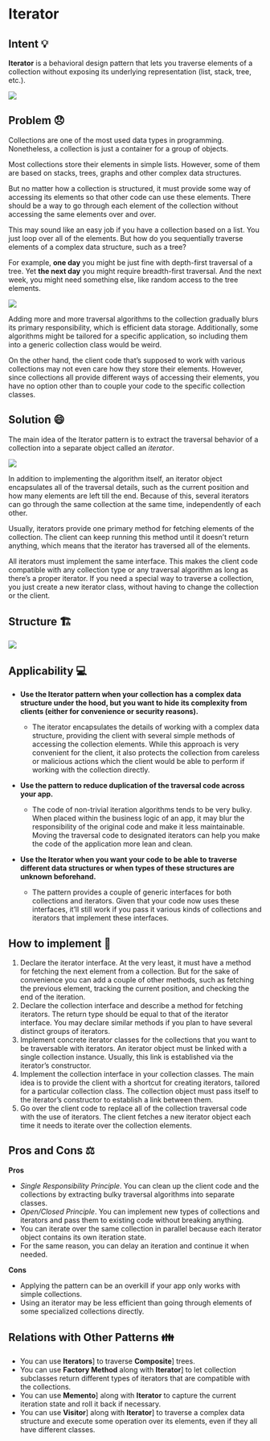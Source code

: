 # Iterator

## Intent :bulb:

**Iterator** is a behavioral design pattern that lets you traverse elements of a collection without exposing its underlying representation (list, stack, tree, etc.).

![](img/1.png)

## Problem :disappointed:

Collections are one of the most used data types in programming. Nonetheless, a collection is just a container for a group of objects.

Most collections store their elements in simple lists. However, some of them are based on stacks, trees, graphs and other complex data structures.

But no matter how a collection is structured, it must provide some way of accessing its elements so that other code can use these elements. There should be a way to go through each element of the collection without accessing the same elements over and over.

This may sound like an easy job if you have a collection based on a list. You just loop over all of the elements. But how do you sequentially traverse elements of a complex data structure, such as a tree?

For example, **one day** you might be just fine with depth-first traversal of a tree. Yet **the next day** you might require breadth-first traversal. And the next week, you might need something else, like random access to the tree elements.

![](img/2.png)

Adding more and more traversal algorithms to the collection gradually blurs its primary responsibility, which is efficient data storage. Additionally, some algorithms might be tailored for a specific application, so including them into a generic collection class would be weird.

On the other hand, the client code that’s supposed to work with various collections may not even care how they store their elements. However, since collections all provide different ways of accessing their elements, you have no option other than to couple your code to the specific collection classes.

## Solution :smile:

The main idea of the Iterator pattern is to extract the traversal behavior of a collection into a separate object called an *iterator*.

![](img/3.png)

In addition to implementing the algorithm itself, an iterator object encapsulates all of the traversal details, such as the current position and how many elements are left till the end. Because of this, several iterators can go through the same collection at the same time, independently of each other.

Usually, iterators provide one primary method for fetching elements of the collection. The client can keep running this method until it doesn’t return anything, which means that the iterator has traversed all of the elements.

All iterators must implement the same interface. This makes the client code compatible with any collection type or any traversal algorithm as long as there’s a proper iterator. If you need a special way to traverse a collection, you just create a new iterator class, without having to change the collection or the client.

## Structure :building_construction:

![](img/4.png)



##  Applicability :computer:

- **Use the Iterator pattern when your collection has a complex data structure under the hood, but you want to hide its complexity from clients (either for convenience or security reasons).**
  - The iterator encapsulates the details of working with a complex data structure, providing the client with several simple methods of accessing the collection elements. While this approach is very convenient for the client, it also protects the collection from careless or malicious actions which the client would be able to perform if working with the collection directly.

- **Use the pattern to reduce duplication of the traversal code across your app.**
  -  The code of non-trivial iteration algorithms tends to be very bulky. When placed within the business logic of an app, it may blur the responsibility of the original code and make it less maintainable. Moving the traversal code to designated iterators can help you make the code of the application more lean and clean.

- **Use the Iterator when you want your code to be able to traverse different data structures or when types of these structures are unknown beforehand.**
  - The pattern provides a couple of generic interfaces for both collections and iterators. Given that your code now uses these interfaces, it’ll still work if you pass it various kinds of collections and iterators that implement these interfaces.

## How to implement :hammer:

1. Declare the iterator interface. At the very least, it must have a method for fetching the next element from a collection. But for the sake of convenience you can add a couple of other methods, such as fetching the previous element, tracking the current position, and checking the end of the iteration.
2. Declare the collection interface and describe a method for fetching iterators. The return type should be equal to that of the iterator interface. You may declare similar methods if you plan to have several distinct groups of iterators.
3. Implement concrete iterator classes for the collections that you want to be traversable with iterators. An iterator object must be linked with a single collection instance. Usually, this link is established via the iterator’s constructor.
4. Implement the collection interface in your collection classes. The main idea is to provide the client with a shortcut for creating iterators, tailored for a particular collection class. The collection object must pass itself to the iterator’s constructor to establish a link between them.
5. Go over the client code to replace all of the collection traversal code with the use of iterators. The client fetches a new iterator object each time it needs to iterate over the collection elements.

## Pros and Cons :balance_scale:

**Pros**

- *Single Responsibility Principle*. You can clean up the client code and the collections by extracting bulky traversal algorithms into separate classes.
-  *Open/Closed Principle*. You can implement new types of collections and iterators and pass them to existing code without breaking anything.
-  You can iterate over the same collection in parallel because each iterator object contains its own iteration state.
-  For the same reason, you can delay an iteration and continue it when needed.

**Cons**

-  Applying the pattern can be an overkill if your app only works with simple collections.
-  Using an iterator may be less efficient than going through elements of some specialized collections directly.

## Relations with Other Patterns :family:

- You can use **Iterators**] to traverse **Composite**] trees.
- You can use **Factory Method** along with **Iterator**] to let collection subclasses return different types of iterators that are compatible with the collections.
- You can use **Memento**] along with **Iterator** to capture the current iteration state and roll it back if necessary.
- You can use **Visitor**] along with **Iterator**] to traverse a complex data structure and execute some operation over its elements, even if they all have different classes.
